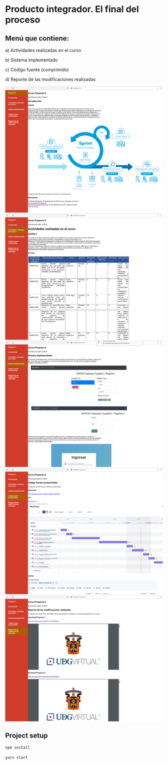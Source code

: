 # Producto integrador. El final del proceso

## Menú que contiene: 

a) Actividades realizadas en el curso 

b) Sistema implementado 

c) Código fuente (comprimido) 

d) Reporte de las modificaciones realizadas 

![MENU 1](./img/menu1.png)
![MENU 2](./img/menu2.png)
![MENU 3](./img/menu3.png)
![MENU 4](./img/menu4.png)
![MENU 5](./img/menu5.png)


## Project setup

```
npm install

yarn start
```
